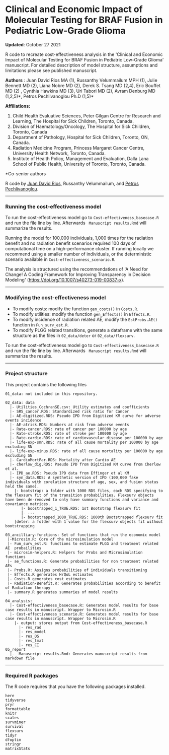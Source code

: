 # Clinical and Economic Impact of Molecular Testing for BRAF Fusion in Pediatric Low-Grade Glioma

**Updated**: October 27 2021 

R code to recreate cost-effectiveness analysis in the 'Clinical and Economic Impact of Molecular Testing for BRAF Fusion in Pediatric Low-Grade Glioma' manuscript. For detailed description of model structure, assumptions and limitations please see published manuscript.

**Authors** : Juan David Rios MA (1), Russanthy Velummailum MPH (1), Julie Bennett MD (2), Liana Nobre MD (2), Derek S. Tsang MD (2,4),  Eric Bouffet MD (2) , Cynthia Hawkins MD (3), Uri Tabori MD (2), Avram Denburg MD (1,2,5)\*, Petros Pechlivanoglou Ph.D (1,5)\* 

**Affiliations:** 

1. Child Health Evaluative Sciences, Peter Gilgan Centre for Research and Learning, The Hospital for Sick Children, Toronto, Canada. 
2. Division of Haematology/Oncology, The Hospital for Sick Children, Toronto, Canada
3. Department of Pathology, Hospital for Sick Children, Toronto, ON, Canada.
4. Radiation Medicine Program, Princess Margaret Cancer Centre, University Health Network, Toronto, Canada.
5. Institute of Health Policy, Management and Evaluation, Dalla Lana School of Public Health, University of Toronto, Toronto, Canada.

\*Co-senior authors

R code by [Juan David Rios](https://github.com/David-rios), Russanthy Velummailum, and [Petros Pechlivanoglou](https://github.com/ppehli).

---

### Running the cost-effectiveness model 

To run the cost-effectiveness model go to `Cost-effectiveness_basecase.R` and run the file line by line. Afterwards ` Manuscript results.Rmd` will summarize the results. 

Running the model for 100,000 individuals, 1,000 times for the radiation benefit and no radiation benefit scenarios required 100 days of computational time on a high-performance cluster. If running locally we recommend using a smaller number of individuals, or the deterministic scenario available in `Cost-effectiveness_scenario.R`.

The analysis is structured using the recommendations of 'A Need for Change! A Coding Framework for Improving Transparency in Decision Modeling' (https://doi.org/10.1007/s40273-019-00837-x). 



---

### Modifying the cost-effectiveness model 

* To modify costs: modify the function `gen_costs()` in `Costs.R`.
* To modify utilities: modify the function `gen_Effects()` in `Effects.R`.
* To modify incidence of radiation related AE, modify the `EstProbs.AE()` function in `Fun_surv_est.R`.
* To modify PLGG related transitions, generate a dataframe with the same structure as the files in `02_data/deter` or `02_data/flexsurv`.

To run the cost-effectiveness model go to `Cost-effectiveness_basecase.R` and run the file line by line. Afterwards ` Manuscript results.Rmd` will summarize the results. 

---

### Project structure

This project contains the following files

```
01_data: not included in this repository. 

02_data: data
  |- Utilities_CochranSE.csv: Utility estimates and coefficients 
  |- SRS_cancer.RDS: Standardized risk ratio for Cancer
  |- AE-digitized.RDS: Pseudo IPD from Digitized KM curve for adverse events incidence
  |- AE-atrisk.RDS: Numbers at risk from adverse events
  |- Rate-cancer.RDS: rate of cancer per 100000 by age 
  |- Rate-stroke.RDS: rate of stroke per 100000 by age
  |- Rate-cardio.RDS: rate of cardiovascular disease per 100000 by age
  |- life-exp-smn.RDS: rate of all cause mortality per 100000 by age excluding SN
  |- life-exp-minus.RDS: rate of all cause mortality per 100000 by age excluding SN
  |- CardioMortPar.RDS: Mortality after Cardio AE
  |- cherlow_dig.RDS: Pseudo IPD from Digitized KM curve from Cherlow et al.
  |- IPD_ae.RDS: Pseudo IPD data from Effinger et al KM 
  |- syn_data.RDS: A synthetic version of IPD (100,000 fake individuals with corelation structure of age, sex, and fusion status held the same). 
    |- bootstrap: a folder with 1000 RDS files, each RDS specifying to the flexsurv fit of the transition probabilities. Flexsurv objects have been de-removed to only have summary functions and variance and covariance matrices. 
       |- boostrapped_1_TRUE.RDS: 1st Bootstrap flexsurv fit 
       |- ...
       |- bootstrapped_1000_TRUE.RDS: 1000th Bootstrapped flexsurv fit
    |deter: a folder with 1 value for the flexsurv objects fit without bootstrapping
       
03_ancilliary-functions: Set of functions that run the economic model 
 |-Microsim.R: Core of the microsimulation model
 |- Fun_surv_est.R: functions to estimate PLGG and treatment related AE  probailities 
 |- microsim-helpers.R: Helpers for Probs and Microsimulation functions
 |- ae_functions.R: Generate probabilities for non treatment related AEs
 |- Probs.R: Assigns probabilities of individuals transitioning 
 |- Effects.R generates HrQoL estimates
 |- Costs.R generates cost estimates
 |- Radiation-Benefit.R: Generates probabilities according to benefit of Radiation therapy
 |- summary.R generates summaries of model results 
 
04_analysis: 
  |- Cost-effectiveness_basecase.R: Generates model results for base case results in manuscript. Wrapper to Microsim.R
  |- Cost-effectiveness_scenario.R: Generates model results for base case results in manuscript. Wrapper to Microsim.R
    |- output: stores output from Cost-effectiveness_basecase.R
      |- res_rad   
      |- res_model  
      |- res_OS  
      |- res_tmat  
      |- res_CI   
05_report 
  |-  Manuscript results.Rmd: Generates manuscript results from markdown file

```
---

### Required R packages 

The R code requires that you have the following packages installed.

```
here
tidyverse
pryr
formattable
knitr
scales 
survminer
survival
flexsurv
tidyr 
dfoptim
stringr 
matrixStats
```
